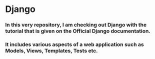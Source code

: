 # Django
### In this very repository, I am checking out Django with the tutorial that is given on the Official Django documentation.
### It includes various aspects of a web application such as Models, Views, Templates, Tests etc. 
